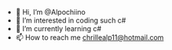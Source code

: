 - 👋 Hi, I’m @Alpochiino
- 👀 I’m interested in coding such c#
- 🌱 I’m currently learning c#
- 📫 How to reach me chrillealp11@hotmail.com

<!---
Alpochiino/Alpochiino is a ✨ special ✨ repository because its `README.md` (this file) appears on your GitHub profile.
You can click the Preview link to take a look at your changes.
--->
